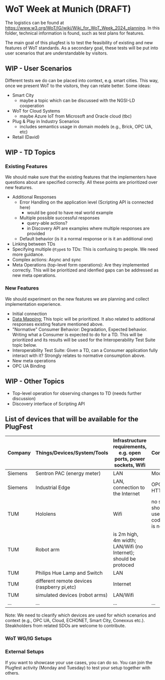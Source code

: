 # WoT Week at Munich (DRAFT)

The logistics can be found at https://www.w3.org/WoT/IG/wiki/Wiki_for_WoT_Week_2024_planning.
In this folder, technical information is found, such as test plans for features.

The main goal of this plugfest is to test the feasibility of existing and new features of WoT standards.
As a secondary goal, these tests will be put into user scenarios that are understandable by visitors.

## WIP - User Scenarios

Different tests we do can be placed into context, e.g. smart cities. 
This way, once we present WoT to the visitors, they can relate better.
Some ideas:

* Smart City
  * maybe a topic which can be discussed with the NGSI-LD cooperation
* WoT for Cloud Systems
  * maybe Azure IoT from Microsoft and Oracle cloud (tbc)
* Plug & Play in Industry Scenarios
  * includes semantics usage in domain models (e.g., Brick, OPC UA, etc)   
* Retail (David)

## WIP - TD Topics

### Existing Features

We should make sure that the existing features that the implementers have questions about are specified correctly. All these points are prioritized over new features.

* Additional Responses
  * Error Handling on the application level (Scripting API is connected here)
    * would be good to have real world example  
  * Multiple possible successful responses
    * query-able actions?
    * in Discovery API are examples where multiple responses are provided 
  * Default behavior (is it a normal response or is it an additional one)
* Linking between TDs
* Specifying multiple `@type`s to TDs: This is confusing to people. We need more guidance.
* Complex actions: Async and sync
* Meta Operations (top-level form operations): Are they implemented correctly. This will be prioritized and idenfied gaps can be addressed as new meta operations.

### New Features

We should experiment on the new features we are planning and collect implementation experience.
  
* Initial connection
* [Data Mapping:](https://github.com/w3c/wot/blob/main/planning/ThingDescription/td-next-work-items/usability-and-design.md#data-schema-mapping) This topic will be prioritized. It also related to additional responses existing feature mentioned above.
* "Normative" Consumer Behavior: Degradation, Expected behavior. Writing what a Consumer is expected to do for a TD. This will be prioritized and its results will be used for the Interoperability Test Suite topic below.
* Interoperability Test Suite: Given a TD, can a Consumer application fully interact with it? Strongly relates to normative consumption above.
* New meta operations
* OPC UA Binding

## WIP - Other Topics

* Top-level operation for observing changes to TD (needs further discussion)
* Discovery interface of Scripting API

## List of devices that will be available for the PlugFest

| Company   | Things/Devices/System/Tools                      | Infrastructure requirements, e.g. open ports, power sockets, Wifi | Comments                                        |Contact|
|-----------|--------------------------------------------------|-------------------------------------------------------------------|-------------------------------------------------|-------|
| Siemens   |     Sentron PAC (energy meter)                   | LAN                                                               | Modbus                                          |   tbc |
| Siemens   |     Industrial Edge                              | LAN, connection to the Internet                                   | OPC UA, HTTP                                    |   tbc |
| TUM       |     Hololens                                     | Wifi                                                              | no sec should be used; QR code to TD is needed  |   tbc |
| TUM       |     Robot arm                                    | is 2m high, 4m width; LAN/Wifi (no Internet); should be protoced  |                                                 |   tbc |
| TUM       |     Philips Hue Lamp and Switch                  | LAN                                                               |                                                 |   tbc |
| TUM       |     different remote devices (raspberry pi,etc)  | Internet                                                          |                                                 |   tbc |
| TUM       |     simulated devices (robot arms)               | LAN/Wifi                                                          |                                                 |   tbc |
| ...       |     ...                                          | ...                                                               |  ...                                            |   tbc |

Note: We need to clearify which devices are used for which scenarios and context (e.g., OPC UA, Cloud, ECHONET, Smart City, Conexxus etc.). Steakholders from related SDOs are welcome to contribute. 


### WoT WG/IG Setups

### External Setups

If you want to showcase your use cases, you can do so. You can join the Plugfest activity (Monday and Tuesday) to test your setup together with others.

